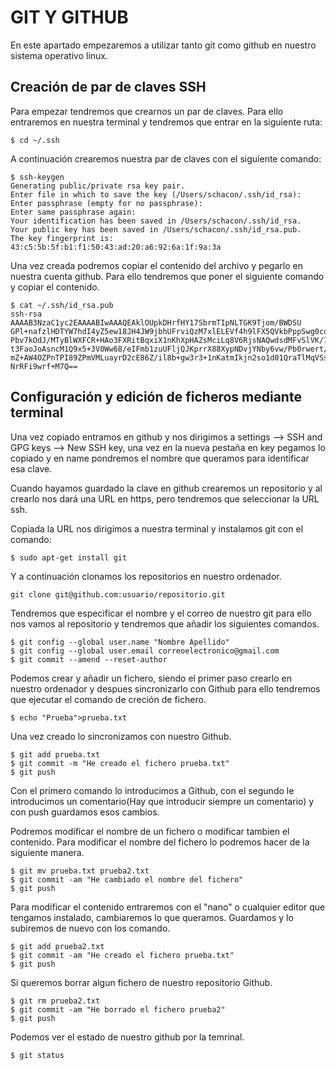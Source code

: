 # GIT Y GITHUB

En este apartado empezaremos a utilizar tanto git como github en nuestro sistema operativo linux.

## Creación de par de claves SSH

Para empezar tendremos que crearnos un par de claves. Para ello entraremos en nuestra terminal y tendremos que entrar en la siguiente ruta:

~~~
$ cd ~/.ssh
~~~

A continuación crearemos nuestra par de claves con el siguiente comando:

~~~
$ ssh-keygen
Generating public/private rsa key pair.
Enter file in which to save the key (/Users/schacon/.ssh/id_rsa): 
Enter passphrase (empty for no passphrase): 
Enter same passphrase again: 
Your identification has been saved in /Users/schacon/.ssh/id_rsa.
Your public key has been saved in /Users/schacon/.ssh/id_rsa.pub.
The key fingerprint is:
43:c5:5b:5f:b1:f1:50:43:ad:20:a6:92:6a:1f:9a:3a
~~~

Una vez creada podremos copiar el contenido del archivo y pegarlo en nuestra cuenta github. Para ello tendremos que poner el siguiente comando y copiar el contenido.

~~~
$ cat ~/.ssh/id_rsa.pub 
ssh-rsa AAAAB3NzaC1yc2EAAAABIwAAAQEAklOUpkDHrfHY17SbrmTIpNLTGK9Tjom/BWDSU
GPl+nafzlHDTYW7hdI4yZ5ew18JH4JW9jbhUFrviQzM7xlELEVf4h9lFX5QVkbPppSwg0cda3
Pbv7kOdJ/MTyBlWXFCR+HAo3FXRitBqxiX1nKhXpHAZsMciLq8V6RjsNAQwdsdMFvSlVK/7XA
t3FaoJoAsncM1Q9x5+3V0Ww68/eIFmb1zuUFljQJKprrX88XypNDvjYNby6vw/Pb0rwert/En
mZ+AW4OZPnTPI89ZPmVMLuayrD2cE86Z/il8b+gw3r3+1nKatmIkjn2so1d01QraTlMqVSsbx
NrRFi9wrf+M7Q==
~~~

## Configuración y edición de ficheros mediante terminal

Una vez copiado entramos en github y nos dirigimos a settings --> SSH and GPG keys --> New SSH key, una vez en la nueva pestaña en key pegamos lo copiado y en name pondremos el nombre que queramos para identificar esa clave.

Cuando hayamos guardado la clave en github crearemos un repositorio y al crearlo nos dará una URL en https, pero tendremos que seleccionar la URL ssh.

Copiada la URL nos dirigimos a nuestra terminal y instalamos git con el comando:

~~~
$ sudo apt-get install git
~~~

Y a continuación clonamos los repositorios en nuestro ordenador.

~~~
git clone git@github.com:usuario/repositorio.git
~~~

Tendremos que  especificar el nombre y el correo de nuestro git para ello nos vamos al repositorio y tendremos que añadir los siguientes comandos.

~~~
$ git config --global user.name "Nombre Apellido"
$ git config --global user.email correoelectronico@gmail.com
$ git commit --amend --reset-author
~~~

Podemos crear y añadir un fichero, siendo el primer paso crearlo en nuestro ordenador y despues sincronizarlo con Github para ello tendremos que ejecutar el comando de creción de fichero.

~~~
$ echo "Prueba">prueba.txt
~~~

Una vez creado lo sincronizamos con nuestro Github.

~~~
$ git add prueba.txt
$ git commit -m "He creado el fichero prueba.txt"
$ git push
~~~

Con el primero comando lo introducimos a Github, con el segundo le introducimos un comentario(Hay que introducir siempre un comentario) y con push guardamos esos cambios.

Podremos modificar el nombre de un fichero o modificar tambien el contenido.
Para modificar el nombre del fichero lo podremos hacer de la siguiente manera.

~~~
$ git mv prueba.txt prueba2.txt
$ git commit -am "He cambiado el nombre del fichero"
$ git push
~~~

Para modificar el contenido entraremos con el "nano" o cualquier editor que tengamos instalado, cambiaremos lo que queramos. Guardamos y lo subiremos de nuevo con los comando.

~~~
$ git add prueba2.txt
$ git commit -am "He creado el fichero prueba.txt"
$ git push
~~~

Si queremos borrar algun fichero de nuestro repositorio Github.

~~~
$ git rm prueba2.txt
$ git commit -am "He borrado el fichero prueba2"
$ git push
~~~

Podemos ver el estado de nuestro github por la temrinal.

~~~
$ git status
~~~
